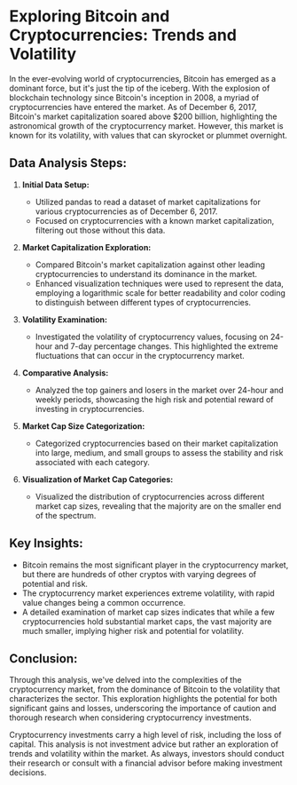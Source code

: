 # Exploring Bitcoin and Cryptocurrencies: Trends and Volatility

In the ever-evolving world of cryptocurrencies, Bitcoin has emerged as a dominant force, but it's just the tip of the iceberg. With the explosion of blockchain technology since Bitcoin's inception in 2008, a myriad of cryptocurrencies have entered the market. As of December 6, 2017, Bitcoin's market capitalization soared above $200 billion, highlighting the astronomical growth of the cryptocurrency market. However, this market is known for its volatility, with values that can skyrocket or plummet overnight.

## Data Analysis Steps:

1. **Initial Data Setup:**
   - Utilized pandas to read a dataset of market capitalizations for various cryptocurrencies as of December 6, 2017.
   - Focused on cryptocurrencies with a known market capitalization, filtering out those without this data.

2. **Market Capitalization Exploration:**
   - Compared Bitcoin's market capitalization against other leading cryptocurrencies to understand its dominance in the market.
   - Enhanced visualization techniques were used to represent the data, employing a logarithmic scale for better readability and color coding to distinguish between different types of cryptocurrencies.

3. **Volatility Examination:**
   - Investigated the volatility of cryptocurrency values, focusing on 24-hour and 7-day percentage changes. This highlighted the extreme fluctuations that can occur in the cryptocurrency market.

4. **Comparative Analysis:**
   - Analyzed the top gainers and losers in the market over 24-hour and weekly periods, showcasing the high risk and potential reward of investing in cryptocurrencies.

5. **Market Cap Size Categorization:**
   - Categorized cryptocurrencies based on their market capitalization into large, medium, and small groups to assess the stability and risk associated with each category.

6. **Visualization of Market Cap Categories:**
   - Visualized the distribution of cryptocurrencies across different market cap sizes, revealing that the majority are on the smaller end of the spectrum.

## Key Insights:

- Bitcoin remains the most significant player in the cryptocurrency market, but there are hundreds of other cryptos with varying degrees of potential and risk.
- The cryptocurrency market experiences extreme volatility, with rapid value changes being a common occurrence.
- A detailed examination of market cap sizes indicates that while a few cryptocurrencies hold substantial market caps, the vast majority are much smaller, implying higher risk and potential for volatility.

## Conclusion:

Through this analysis, we've delved into the complexities of the cryptocurrency market, from the dominance of Bitcoin to the volatility that characterizes the sector. This exploration highlights the potential for both significant gains and losses, underscoring the importance of caution and thorough research when considering cryptocurrency investments.

Cryptocurrency investments carry a high level of risk, including the loss of capital. This analysis is not investment advice but rather an exploration of trends and volatility within the market. As always, investors should conduct their research or consult with a financial advisor before making investment decisions.
